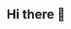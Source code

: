 # Hi there 👋

<!--
**SUMITSARKAR89/sumitsarkar89** is a ✨ _special_ ✨ repository because its `README.md` (this file) appears on your GitHub profile.

Here are some ideas to get you started:

- 🔭 I’m currently working on ...
- 🌱 I’m currently learning ...
- 👯 I’m looking to collaborate on ...
- 🤔 I’m looking for help with ...
- 💬 Ask me about ...
- 📫 How to reach me: ...
- 😄 Pronouns: ...
- ⚡ Fun fact: ...

### Hi there 👋, I am Sumit Sarkar
#### Learning Web Development
![Learning Web Development](https://media.licdn.com/dms/image/D5616AQGlmkO1j38i7A/profile-displaybackgroundimage-shrink_350_1400/0/1682338864888?e=1697673600&v=beta&t=N0XoUCx9ojnmBuivg3nRTGzREqRG28yl20YStbjfFbg)

I am Sumit Sarkar from Bangladesh. I work in private Audit farm for 7 years and doing database collection in Audit farm. I am a professional data entry and lead generation expert. I am skill in Data Entry, Web Research and B2b Lead Generation spot. I am learning Web Development to acquire a better knowledge in HTML, CSS, JAVASCRIPT and many ordinary tools. 
Thanks and Regards, 
Sumit Sarkar

Skills: DATA ENTRY/Lead Generation/HTML/CSS/JAVASCRIPT

- 🔭 I’m currently working on Market Place 
- 🌱 I’m currently learning JAVASCRIPT 
- 👯 I’m looking to collaborate on GitHub 
- 💬 Ask me about HTML and CSS 


[<img src='https://cdn.jsdelivr.net/npm/simple-icons@3.0.1/icons/github.svg' alt='github' height='40'>](https://github.com/SUMITSARKAR89)  [<img src='https://cdn.jsdelivr.net/npm/simple-icons@3.0.1/icons/linkedin.svg' alt='linkedin' height='40'>](https://www.linkedin.com/in/sumit-sarkar-94a50a266/)  [<img src='https://cdn.jsdelivr.net/npm/simple-icons@3.0.1/icons/facebook.svg' alt='facebook' height='40'>](https://www.facebook.com/sumit.sarkar.1829405)  

[![trophy](https://github-profile-trophy.vercel.app/?username=SUMITSARKAR89)](https://github.com/ryo-ma/github-profile-trophy)

[![Top Langs](https://github-readme-stats.vercel.app/api/top-langs/?username=SUMITSARKAR89)](https://github.com/anuraghazra/github-readme-stats)

![GitHub stats](https://github-readme-stats.vercel.app/api?username=SUMITSARKAR89&show_icons=true)  

![GitHub Activity Graph](https://activity-graph.herokuapp.com/graph?username=SUMITSARKAR89)  

![GitHub metrics](https://metrics.lecoq.io/SUMITSARKAR89)  

![GitHub streak stats](https://streak-stats.demolab.com/?user=SUMITSARKAR89)  

![Profile views](https://gpvc.arturio.dev/SUMITSARKAR89)  
